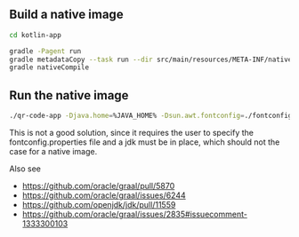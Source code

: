 ## Build a native image

```bash
cd kotlin-app

gradle -Pagent run
gradle metadataCopy --task run --dir src/main/resources/META-INF/native-image
gradle nativeCompile
```

## Run the native image

```bash
./qr-code-app -Djava.home=%JAVA_HOME% -Dsun.awt.fontconfig=./fontconfig.properties
```

This is not a good solution, since it requires the user to specify the fontconfig.properties file and a jdk must be in place,
which should not the case for a native image.

Also see
- https://github.com/oracle/graal/pull/5870
- https://github.com/oracle/graal/issues/6244
- https://github.com/openjdk/jdk/pull/11559
- https://github.com/oracle/graal/issues/2835#issuecomment-1333300103
